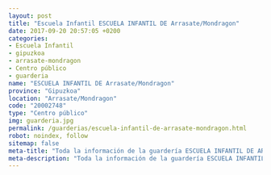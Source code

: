 ```yaml
---
layout: post
title: "Escuela Infantil ESCUELA INFANTIL DE Arrasate/Mondragon"
date: 2017-09-20 20:57:05 +0200
categories:
- Escuela Infantil
- gipuzkoa
- arrasate-mondragon
- Centro público
- guarderia
name: "ESCUELA INFANTIL DE Arrasate/Mondragon"
province: "Gipuzkoa"
location: "Arrasate/Mondragon"
code: "20002748"
type: "Centro público"
img: guarderia.jpg
permalink: /guarderias/escuela-infantil-de-arrasate-mondragon.html
robot: noindex, follow
sitemap: false
meta-title: "Toda la información de la guardería ESCUELA INFANTIL DE ARRASATE/MONDRAGON"
meta-description: "Toda la información de la guardería ESCUELA INFANTIL DE ARRASATE/MONDRAGON"
---
```

